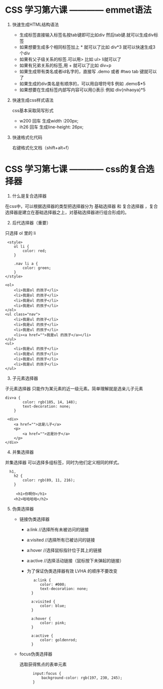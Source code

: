 # CSS 学习第六课 ———— emmet语法

1. 快速生成HTML结构语法
   
    - 生成标签直接输入标签名按tab键即可比如div 然后tab键.就可以生成div标签
    - 如果想要生成多个相同标签加上 * 就可以了比如 div*3  就可以快速生成3个div
    - 如果有父子级关系的标签.可以用> 比如 ul> li就可以了
    - 如果有兄弟关系的标签,用 + 就可以了比如 div+p
    - 如果生成带有类名或者id名字的，直接写 .demo 或者  #two tab 键就可以了
    - 如果生成的div类名是有顺序的，可以用自增符号$ 例如 .demo$*5
    - 如果想要在生成标签内部写内容可以用{}表示 例如 div{nihaoya}*5

2. 快速生成css样式语法

    css基本采取简写形式
    - w200 回车 生成width :200px;
    - ih26 回车 生成line-height: 26px;

3. 快速格式化代码

    右键格式化文档（shift+alt+f）


# CSS 学习第七课 ———— css的复合选择器

1. 什么是复合选择器

在css中，可以根据选择器的类型把选择器分为 基础选择器 和 复合选择器 ，复合选择器是建立在基础选择器之上，对基础选择器进行组合形成的。

2. 后代选择器（重要）

只选择 ol 里的 li

     <style>
        ol li {
            color: red;
        }
        
        .nav li a {
            color: green;
        }
    </style>

    <ol>
        <li>我是ol 的孩子</li>
        <li>我是ol 的孩子</li>
        <li>我是ol 的孩子</li>
        <li>我是ol 的孩子</li>
    </ol>
    <ul class="nav">
        <li>我是ul 的孩子</li>
        <li>我是ul 的孩子</li>
        <li>我是ul 的孩子</li>
        <li><a href="">我是ul 的孩子</a></li>
    </ul>
    <ul>
        <li>我是ul 的孩子</li>
        <li>我是ul 的孩子</li>
        <li>我是ul 的孩子</li>
        <li>我是ul 的孩子</li>
    </ul>

3. 子元素选择器

子元素选择器 只能作为某元素的近一级元素。简单理解就是选亲儿子元素

    div>a {
            color: rgb(185, 14, 148);
            text-decoration: none;
        }

     <div>
        <a href="">这是儿子</a>
        <p>
            <a href="">这是孙子</a>
        </p>
    </div>

4. 并集选择器

并集选择器 可以选择多组标签，同时为他们定义相同的样式。

      h1,
        h2 {
            color: rgb(89, 11, 216);
        }

         <h1>你啊你</h1>
        <h2>哈哈哈哈</h2>

5. 伪类选择器

    - 链接伪类选择器

        - a:link  //选择所有未被访问的链接
        - a:visited  //选择所有已被访问的链接
        - a:hover  //选择鼠标指针位于其上的链接
        - a:active  //选择活动链接（鼠标按下未弹起的链接）
        - 为了保证伪类选择器有效 LVHA 的顺序不要改变


                 a:link {
                    color: #000;
                    text-decoration: none;
                }
                
                a:visited {
                    color: blue;
                }
                
                a:hover {
                    color: pink;
                }
                
                a:active {
                    color: goldenrod;
                }

    - focus伪类选择器

        选取获得焦点的表单元素

                input:focus {
                    background-color: rgb(197, 230, 245);
                }